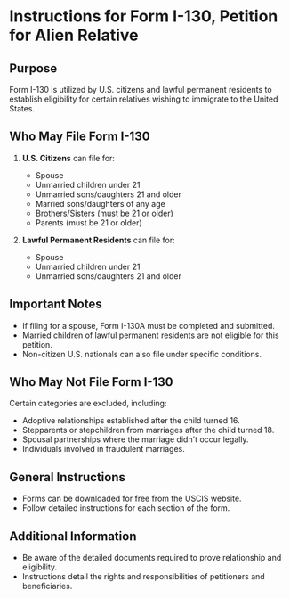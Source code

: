 # Instructions for Form I-130, Petition for Alien Relative

## Purpose
Form I-130 is utilized by U.S. citizens and lawful permanent residents to establish eligibility for certain relatives wishing to immigrate to the United States.

## Who May File Form I-130
1. **U.S. Citizens** can file for:
   - Spouse
   - Unmarried children under 21
   - Unmarried sons/daughters 21 and older
   - Married sons/daughters of any age
   - Brothers/Sisters (must be 21 or older)
   - Parents (must be 21 or older)

2. **Lawful Permanent Residents** can file for:
   - Spouse
   - Unmarried children under 21
   - Unmarried sons/daughters 21 and older

## Important Notes
- If filing for a spouse, Form I-130A must be completed and submitted.
- Married children of lawful permanent residents are not eligible for this petition.
- Non-citizen U.S. nationals can also file under specific conditions.

## Who May Not File Form I-130
Certain categories are excluded, including:
- Adoptive relationships established after the child turned 16.
- Stepparents or stepchildren from marriages after the child turned 18.
- Spousal partnerships where the marriage didn't occur legally.
- Individuals involved in fraudulent marriages.

## General Instructions
- Forms can be downloaded for free from the USCIS website.
- Follow detailed instructions for each section of the form.

## Additional Information
- Be aware of the detailed documents required to prove relationship and eligibility.
- Instructions detail the rights and responsibilities of petitioners and beneficiaries.